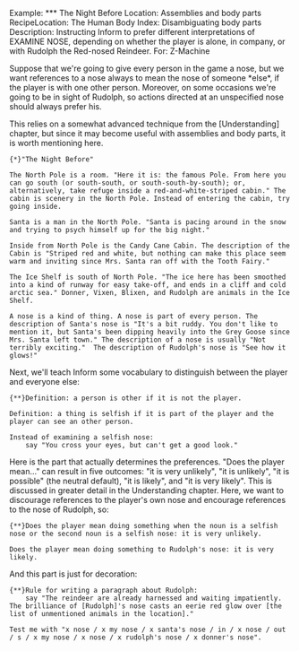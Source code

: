 Example: *** The Night Before
Location: Assemblies and body parts
RecipeLocation: The Human Body
Index: Disambiguating body parts
Description: Instructing Inform to prefer different interpretations of EXAMINE NOSE, depending on whether the player is alone, in company, or with Rudolph the Red-nosed Reindeer.
For: Z-Machine

  
Suppose that we're going to give every person in the game a nose, but we want references to a nose always to mean the nose of someone \*else\*, if the player is with one other person. Moreover, on some occasions we're going to be in sight of Rudolph, so actions directed at an unspecified nose should always prefer his.

  
This relies on a somewhat advanced technique from the [Understanding] chapter, but since it may become useful with assemblies and body parts, it is worth mentioning here.

  

``` inform7
{*}"The Night Before"

The North Pole is a room. "Here it is: the famous Pole. From here you can go south (or south-south, or south-south-by-south); or, alternatively, take refuge inside a red-and-white-striped cabin." The cabin is scenery in the North Pole. Instead of entering the cabin, try going inside.

Santa is a man in the North Pole. "Santa is pacing around in the snow and trying to psych himself up for the big night."

Inside from North Pole is the Candy Cane Cabin. The description of the Cabin is "Striped red and white, but nothing can make this place seem warm and inviting since Mrs. Santa ran off with the Tooth Fairy."

The Ice Shelf is south of North Pole. "The ice here has been smoothed into a kind of runway for easy take-off, and ends in a cliff and cold arctic sea." Donner, Vixen, Blixen, and Rudolph are animals in the Ice Shelf.

A nose is a kind of thing. A nose is part of every person. The description of Santa's nose is "It's a bit ruddy. You don't like to mention it, but Santa's been dipping heavily into the Grey Goose since Mrs. Santa left town." The description of a nose is usually "Not terribly exciting."  The description of Rudolph's nose is "See how it glows!"
```

  
Next, we'll teach Inform some vocabulary to distinguish between the player and everyone else:

  

``` inform7
{**}Definition: a person is other if it is not the player.

Definition: a thing is selfish if it is part of the player and the player can see an other person.

Instead of examining a selfish nose:
	say "You cross your eyes, but can't get a good look."
```

  
Here is the part that actually determines the preferences. "Does the player mean..." can result in five outcomes: "it is very unlikely", "it is unlikely", "it is possible" (the neutral default), "it is likely", and "it is very likely". This is discussed in greater detail in the Understanding chapter. Here, we want to discourage references to the player's own nose and encourage references to the nose of Rudolph, so:

  

``` inform7
{**}Does the player mean doing something when the noun is a selfish nose or the second noun is a selfish nose: it is very unlikely.

Does the player mean doing something to Rudolph's nose: it is very likely.
```

  
And this part is just for decoration:

  

``` inform7
{**}Rule for writing a paragraph about Rudolph:
	say "The reindeer are already harnessed and waiting impatiently. The brilliance of [Rudolph]'s nose casts an eerie red glow over [the list of unmentioned animals in the location]."

Test me with "x nose / x my nose / x santa's nose / in / x nose / out / s / x my nose / x nose / x rudolph's nose / x donner's nose".
```

